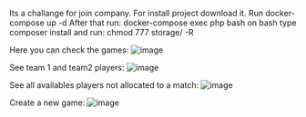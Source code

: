 Its a challange for join company.
For install project download it.
Run docker-compose up -d 
After that run:
docker-compose exec php bash
on bash type composer install
and run:
chmod 777 storage/ -R

Here you can check the games:
![image](https://github.com/flaviomartil/code-group-soccer-teams/assets/60192455/2c23b9d0-0649-4cf4-8f1a-50af06e260ef)

See team 1 and team2 players:
![image](https://github.com/flaviomartil/code-group-soccer-teams/assets/60192455/f40bafc2-b6e6-4e58-b487-fb0fed3bb10b)

See all availables players not allocated to a match:
![image](https://github.com/flaviomartil/code-group-soccer-teams/assets/60192455/edff1ca4-7609-46b2-af81-bc8dbebf8d9f)

Create a new game:
![image](https://github.com/flaviomartil/code-group-soccer-teams/assets/60192455/4f1f11ce-862c-483c-887b-c43e8aa61cf8)
